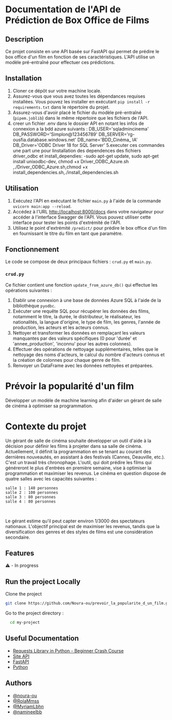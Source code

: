 
# Documentation de l'API de Prédiction de Box Office de Films


## Description

Ce projet consiste en une API basée sur FastAPI qui permet de prédire le box office d'un film en fonction de ses caractéristiques. L'API utilise un modèle pré-entraîné pour effectuer ces prédictions.

## Installation

1. Cloner ce dépôt sur votre machine locale.
2. Assurez-vous que vous avez toutes les dépendances requises installées. Vous pouvez les installer en exécutant `pip install -r requirements.txt` dans le répertoire du projet.
3. Assurez-vous d'avoir placé le fichier du modèle pré-entraîné (`pipem.joblib`) dans le même répertoire que les fichiers de l'API.
4. creer un fichier .env dans le dossier API en notant les infos de connexion a la bdd azure suivants :
DB_USER='sqladmincinema'
DB_PASSWORD='Simplon@123456789'
DB_SERVER='rg-ousfia.database.windows.net'
DB_name='BDD_Cinéma_ IA'
DB_Driver='ODBC Driver 18 for SQL Server'
5.executer ces commandes une part une pour linstallation des dependences des fichiers driver_odbc et install_dependies: -sudo apt-get update,
sudo apt-get install unixodbc-dev, chmod +x Driver_ODBC_Azure.sh
,./Driver_ODBC_Azure.sh,chmod +x install_dependencies.sh,./install_dependencies.sh





## Utilisation

1. Exécutez l'API en exécutant le fichier `main.py` à l'aide de la commande `uvicorn main:app --reload`.
2. Accédez à l'URL [http://localhost:8000/docs](http://localhost:8000/docs) dans votre navigateur pour accéder à l'interface Swagger de l'API. Vous pouvez utiliser cette interface pour tester les points d'extrémité de l'API.
3. Utilisez le point d'extrémité `/predict/` pour prédire le box office d'un film en fournissant le titre du film en tant que paramètre.

## Fonctionnement

Le code se compose de deux principaux fichiers : `crud.py` et `main.py`.

### `crud.py`

Ce fichier contient une fonction `update_from_azure_db()` qui effectue les opérations suivantes :

1. Établir une connexion à une base de données Azure SQL à l'aide de la bibliothèque `pyodbc`.
2. Exécuter une requête SQL pour récupérer les données des films, notamment le titre, la durée, le distributeur, le réalisateur, les nationalités, la langue d'origine, le type de film, les genres, l'année de production, les acteurs et les acteurs connus.
3. Nettoyer et transformer les données en remplaçant les valeurs manquantes par des valeurs spécifiques (0 pour 'durée' et 'annee_production', 'inconnu' pour les autres colonnes).
4. Effectuer des opérations de nettoyage supplémentaires, telles que le nettoyage des noms d'acteurs, le calcul du nombre d'acteurs connus et la création de colonnes pour chaque genre de film.
5. Renvoyer un DataFrame avec les données nettoyées et préparées.
















# Prévoir la popularité d'un film
Développer un modèle de machine learning afin d'aider un gérant de salle de cinéma à optimiser sa programmation.
# Contexte du projet


Un gérant de salle de cinéma souhaite développer un outil d'aide à la décision pour définir les films à projeter dans sa salle de cinéma.  Actuellement, il définit la programmation en se tenant au courant des dernières nouveautés, en assistant à des festivals (Cannes, Deauville, etc.). C'est un travail très chronophage. L'outil, qui doit prédire les films qui généreront le plus d'entrées en première semaine, vise à optimiser la programmation et maximiser les revenus. Le cinéma en question dispose de quatre salles avec les capacités suivantes :

    salle 1 : 140 personnes
    salle 2 : 100 personnes
    salle 3 : 80 personnes
    salle 4 : 80 personnes

​

Le gérant estime qu'il peut capter environ 1/3000 des spectateurs nationaux. L'objectif principal est de maximiser les revenus, tandis que la diversification des genres et des styles de films est une considération secondaire.



## Features
 ⚠️ - In progress


## Run the project Locally

Clone the project

```bash
git clone https://github.com/Noura-ou/prevoir_la_popularite_d_un_film.git
````

Go to the project directory :

```bash
  cd my-project
```


## Useful Documentation

- [Requests Library in Python - Beginner Crash Course](https://www.youtube.com/watch?v=Xi1F2ZMAZ7Q)
- [Site API](https://openweathermap.org/api/hourly-forecast#name5)
- [FastAPI](https://fastapi.tiangolo.com/) 
- [Python](https://docs.python.org/3/)


## Authors

- [@noura-ou](https://github.com/Noura-ou)
- [@RolaMmss](https://github.com/RolaMmss)
- [@MyriamLbhn](https://github.com/MyriamLbhn)
- [@namineelbb ](https://github.com/amineelbb)

